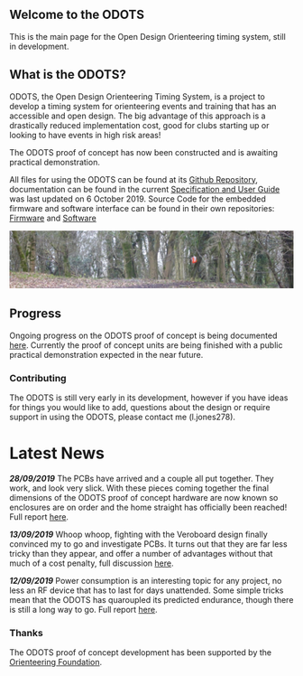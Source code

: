 ## Welcome to the ODOTS 

This is the main page for the Open Design Orienteering timing system, still in development.

## What is the ODOTS?

ODOTS, the Open Design Orienteering Timing System, is a project to develop a timing system for orienteering events and training that has an accessible and open design. The big advantage of this approach is a drastically reduced implementation cost, good for clubs starting up or looking to have events in high risk areas!

The ODOTS proof of concept has now been constructed and is awaiting practical demonstration.

All files for using the ODOTS can be found at its [Github Repository](https://github.com/ljones278/ODOTS-Release/), documentation can be found in the current [Specification and User Guide](https://raw.githubusercontent.com/ljones278/ODOTS-Release/master/docs/ODOTSManualAndUserGuide.pdf) was last updated on 6 October 2019. Source Code for the embedded firmware and software interface can be found in their own repositories: [Firmware](https://github.com/ljones278/ODOTS-Firmware) and [Software](https://github.com/ljones278/ODOTS-Interface)


![FlagBanner.jpg](https://raw.githubusercontent.com/ljones278/ODOTS-Release/master/docs/assets/images/FlagBanner.JPG)

## Progress

Ongoing progress on the ODOTS proof of concept is being documented [here](https://justonemoreresistor.blogspot.com/search/label/ODOTS). Currently the proof of concept units are being finished with a public practical demonstration expected in the near future.

### Contributing

The ODOTS is still very early in its development, however if you have ideas for things you would like to add, questions about the design or require support in using the ODOTS, please contact me (l.jones278).

# Latest News

__*28/09/2019*__ The PCBs have arrived and a couple all put together. They work, and look very slick. With these pieces coming together the final dimensions of the ODOTS proof of concept hardware are now known so enclosures are on order and the home straight has officially been reached! Full report [here](https://justonemoreresistor.blogspot.com/2019/09/pcbs-pile-on-ice-cubes.html).

__*13/09/2019*__ Whoop whoop, fighting with the Veroboard design finally convinced my to go and investigate PCBs. It turns out that they are far less tricky than they appear, and offer a number of advantages without that much of a cost penalty, full discussion [here](https://justonemoreresistor.blogspot.com/2019/09/pcbs-increase-in-coolness.html).

__*12/09/2019*__ Power consumption is an interesting topic for any project, no less an RF device that has to last for days unattended. Some simple tricks mean that the ODOTS has quaroupled its predicted endurance, though there is still a long way to go. Full report [here](https://justonemoreresistor.blogspot.com/2019/09/small-steps-are-never-as-easy-as-you.html).

### Thanks

The ODOTS proof of concept development has been supported by the [Orienteering Foundation](https://www.orienteeringfoundation.org.uk/).